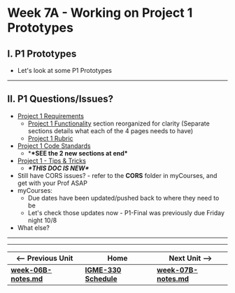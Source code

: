 # Week 7A - Working on Project 1 Prototypes

## I. P1 Prototypes

- Let's look at some P1 Prototypes

<hr>

## II. P1 Questions/Issues?

- [Project 1 Requirements](../projects/project-1.md)
  - [Project 1 Functionality](../projects/project-1.md#functionality) section reorganized for clarity (Separate sections details what each of the 4 pages needs to have) 
  - [Project 1 Rubric](../projects/project-1.md#rubric)
- [Project 1 Code Standards](../projects/code-style.md)
  - ***\*SEE the 2 new sections at end\***
- [Project 1 - Tips & Tricks](../projects/p1-tips.md)
  - ***\*THIS DOC IS NEW\****
- Still have CORS issues? - refer to the **CORS** folder in myCourses, and get with your Prof ASAP
- myCourses:
  - Due dates have been updated/pushed back to where they need to be
  - Let's check those updates now - P1-Final was previously due Friday night 10/8
- What else?

<hr><hr>


| <-- Previous Unit | Home | Next Unit -->
| --- | --- | --- 
| [**week-06B-notes.md**](week-06B-notes.md)     |  [**IGME-330 Schedule**](../schedule.md) | [**week-07B-notes.md**](week-07B-notes.md)
